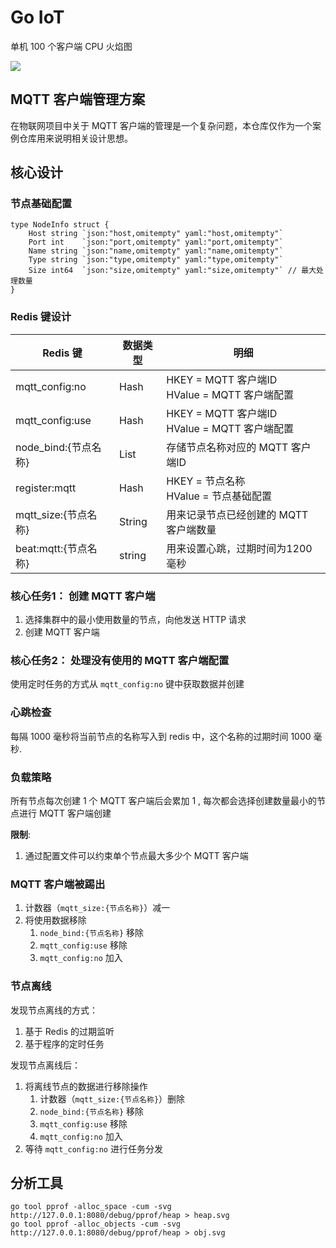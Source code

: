 # Go IoT

单机 100 个客户端 CPU 火焰图

![](out.svg)

## MQTT 客户端管理方案

在物联网项目中关于 MQTT 客户端的管理是一个复杂问题，本仓库仅作为一个案例仓库用来说明相关设计思想。




## 核心设计

### 节点基础配置



```
type NodeInfo struct {
    Host string `json:"host,omitempty" yaml:"host,omitempty"`
    Port int    `json:"port,omitempty" yaml:"port,omitempty"`
    Name string `json:"name,omitempty" yaml:"name,omitempty"`
    Type string `json:"type,omitempty" yaml:"type,omitempty"`
    Size int64  `json:"size,omitempty" yaml:"size,omitempty"` // 最大处理数量
}
```





### Redis 键设计

| Redis 键             | 数据类型 | 明细                                                |
| -------------------- | -------- | --------------------------------------------------- |
| mqtt_config:no       | Hash     | HKEY = MQTT 客户端ID<br />HValue =  MQTT 客户端配置 |
| mqtt_config:use      | Hash     | HKEY = MQTT 客户端ID<br />HValue =  MQTT 客户端配置 |
| node_bind:{节点名称} | List     | 存储节点名称对应的 MQTT 客户端ID                    |
| register:mqtt        | Hash     | HKEY = 节点名称<br />HValue = 节点基础配置          |
| mqtt_size:{节点名称} | String   | 用来记录节点已经创建的 MQTT 客户端数量              |
| beat:mqtt:{节点名称} | string   | 用来设置心跳，过期时间为1200毫秒                    |



### 核心任务1： 创建 MQTT 客户端

1.   选择集群中的最小使用数量的节点，向他发送 HTTP 请求
2.   创建 MQTT 客户端





### 核心任务2： 处理没有使用的 MQTT 客户端配置

使用定时任务的方式从 `mqtt_config:no` 键中获取数据并创建





### 心跳检查

每隔 1000 毫秒将当前节点的名称写入到 redis 中，这个名称的过期时间 1000 毫秒. 




### 负载策略
所有节点每次创建 1 个 MQTT 客户端后会累加 1 , 每次都会选择创建数量最小的节点进行 MQTT 客户端创建

**限制**:

1. 通过配置文件可以约束单个节点最大多少个 MQTT 客户端



### MQTT 客户端被踢出

1.   计数器（`mqtt_size:{节点名称}`）减一
2.   将使用数据移除
     1.   `node_bind:{节点名称}` 移除
     2.   `mqtt_config:use` 移除
     3.   `mqtt_config:no` 加入

### 节点离线

发现节点离线的方式：

1.   基于 Redis 的过期监听
2.   基于程序的定时任务

发现节点离线后：

1.   将离线节点的数据进行移除操作
     1.   计数器（`mqtt_size:{节点名称}`）删除
     2.   `node_bind:{节点名称}` 移除
     3.   `mqtt_config:use` 移除
     4.   `mqtt_config:no` 加入
2.   等待  `mqtt_config:no` 进行任务分发


## 分析工具

```shell
go tool pprof -alloc_space -cum -svg http://127.0.0.1:8080/debug/pprof/heap > heap.svg
go tool pprof -alloc_objects -cum -svg http://127.0.0.1:8080/debug/pprof/heap > obj.svg
```